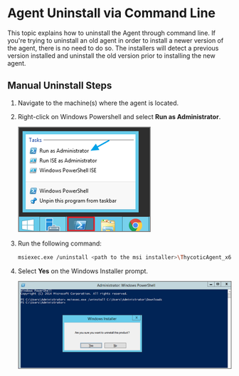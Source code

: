 [title]: # (Agent Uninstall via Command Line)
[tags]: # (software removal)
[priority]: # (1610)
# Agent Uninstall via Command Line

This topic explains how to uninstall the Agent through command line. If you're trying to uninstall an old agent in order to install a newer version of the agent, there is no need to do so. The installers will detect a previous version installed and uninstall the old version prior to installing the new agent.

## Manual Uninstall Steps

1. Navigate to the machine(s) where the agent is located.
1. Right-click on Windows Powershell and  select __Run as Administrator__.

   ![Run as Administrator](images/uninstall/cmdl-1.png)
1. Run the following command:

   ```sh
   msiexec.exe /uninstall <path to the msi installer>\ThycoticAgent_x64_10_5_1029.msi
   ```
1. Select __Yes__ on the Windows Installer prompt.

   ![Windows Installer prompt](images/uninstall/cmdl-2.png)
